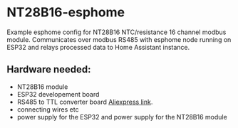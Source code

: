 # NT28B16-esphome
Example esphome config for NT28B16 NTC/resistance 16 channel modbus module. Communicates over modbus RS485 with esphome node running on ESP32 and relays processed data to Home Assistant instance.

## Hardware needed:
- NT28B16 module
- ESP32 developement board
- RS485 to TTL converter board [Aliexpress link](https://www.aliexpress.com/item/1005001621746811.html).
- connecting wires etc
- power supply for the ESP32 and power supply for the NT28B16 module
